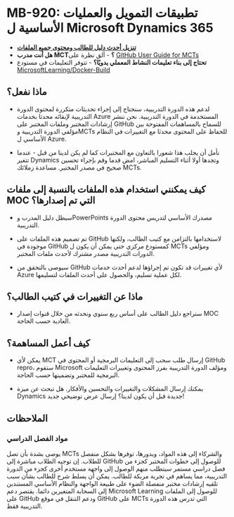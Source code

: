 # MB-920: تطبيقات التمويل والعمليات الأساسية ل Microsoft Dynamics 365

- **[تنزيل أحدث دليل للطالب ومحتوى جميع الملفات](https://learningdownloadcenter.microsoft.com/)**
- **هل أنت مدرب MCT؟** - ألق نظرة على [GitHub User Guide for MCTs](https://microsoftlearning.github.io/MCT-User-Guide/)
- **تحتاج إلى بناء تعليمات النشاط المعملي يدويًا؟** - تتوفر التعليمات في مستودع [MicrosoftLearning/Docker-Build](https://github.com/MicrosoftLearning/Docker-Build)

## ماذا نفعل؟

- لدعم هذه الدورة التدريبية، سنحتاج إلى إجراء تحديثات متكررة لمحتوى الدورة التدريبية لإبقائه محدثا بخدمات Azure المستخدمة في الدورة التدريبية.  نحن ننشر إرشادات المختبر وملفات المختبر على GitHub للسماح بالمساهمات المفتوحة بين مؤلفي الدورة التدريبية وMCTs للحفاظ على المحتوى محدثا مع التغييرات في النظام الأساسي ل Azure.

- نأمل أن يجلب هذا شعورا بالتعاون مع المختبرات كما لم يكن لدينا من قبل - عندما تتغير Dynamics وتجدها أولا أثناء التسليم المباشر، امض قدما وقم بإجراء تحسين صحيح في مصدر المختبر.  مساعدة زملائك MCTs.

## كيف يمكنني استخدام هذه الملفات بالنسبة إلى ملفات MOC التي تم إصدارها؟

- سيظل دليل المدرب وPowerPoints مصدرك الأساسي لتدريس محتوى الدورة التدريبية.

- تم تصميم هذه الملفات على GitHub لاستخدامها بالتزامن مع كتيب الطالب، ولكنها موجودة في GitHub كمستودع مركزي حتى يمكن أن يكون ل MCTs ومؤلفي الدورات التدريبية مصدر مشترك لأحدث ملفات المختبر.

- سيوصى بالتحقق من GitHub لأي تغييرات قد تكون تم إجراؤها لدعم أحدث خدمات Azure لكل عملية تسليم، والحصول على أحدث الملفات لتسليمها.

## ماذا عن التغييرات في كتيب الطالب؟

- سنراجع دليل الطالب على أساس ربع سنوي ونحدثه من خلال قنوات إصدار MOC العادية حسب الحاجة.

## كيف أعمل المساهمة؟

- يمكن لأي MCT إرسال طلب سحب إلى التعليمات البرمجية أو المحتوى في GitHub repro، ستقوم Microsoft ومؤلف الدورة التدريبية بفرز المحتوى وتغييرات التعليمات البرمجية للمختبر وتضمينها حسب الحاجة.

- يمكنك إرسال المشكلات والتغييرات والتحسين والأفكار.  هل تبحث عن ميزة Dynamics جديدة قبل أن يكون لدينا؟  إرسال عرض توضيحي جديد!

## الملاحظات

### مواد الفصل الدراسي

يوصى بشدة بأن تصل MCTs والشركاء إلى هذه المواد، وبدورها، توفرها بشكل منفصل للطلاب.  إن توجيه الطلاب مباشرة إلى GitHub للوصول إلى خطوات المختبر كجزء من فصل دراسي مستمر سيتطلب منهم الوصول إلى واجهة مستخدم أخرى كجزء من الدورة التدريبية، مما يساهم في تجربة مربكة للطالب. يمكن أن يسلط شرح للطالب بشأن سبب تلقيه إرشادات مختبر منفصلة الضوء على طبيعة الواجهة والنظام الأساسي المستندين إلى السحابة المتغيرين دائما. يقتصر دعم Microsoft Learning للوصول إلى الملفات على GitHub ودعم التنقل في موقع GitHub على MCTs التي تدرس هذه الدورة التدريبية فقط.
